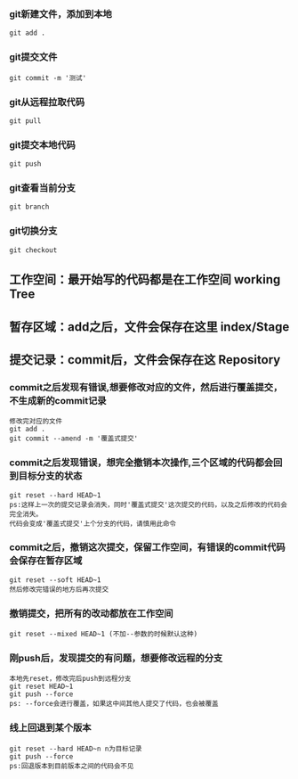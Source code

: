 
### git新建文件，添加到本地
    git add .
### git提交文件
    git commit -m '测试'
### git从远程拉取代码
    git pull
### git提交本地代码
    git push
### git查看当前分支
    git branch
### git切换分支
    git checkout
    
## 工作空间：最开始写的代码都是在工作空间 working Tree
## 暂存区域：add之后，文件会保存在这里 index/Stage
## 提交记录：commit后，文件会保存在这 Repository

### commit之后发现有错误,想要修改对应的文件，然后进行覆盖提交，不生成新的commit记录
    修改完对应的文件
    git add .
    git commit --amend -m '覆盖式提交'
### commit之后发现错误，想完全撤销本次操作,三个区域的代码都会回到目标分支的状态
    git reset --hard HEAD~1
    ps:这样上一次的提交记录会消失，同时'覆盖式提交'这次提交的代码，以及之后修改的代码会完全消失。
    代码会变成'覆盖式提交'上个分支的代码，请慎用此命令
### commit之后，撤销这次提交，保留工作空间，有错误的commit代码会保存在暂存区域
    git reset --soft HEAD~1
    然后修改完错误的地方后再次提交
### 撤销提交，把所有的改动都放在工作空间
    git reset --mixed HEAD~1 (不加--参数的时候默认这种)
### 刚push后，发现提交的有问题，想要修改远程的分支
    本地先reset，修改完后push到远程分支
    git reset HEAD~1
    git push --force
    ps: --force会进行覆盖，如果这中间其他人提交了代码，也会被覆盖
### 线上回退到某个版本
    git reset --hard HEAD~n n为目标记录
    git push --force
    ps:回退版本到目前版本之间的代码会不见

    